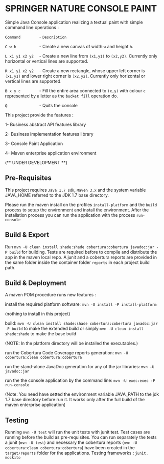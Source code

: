 # SPRINGER NATURE CONSOLE PAINT
Simple Java Console application realizing a textual paint with simple command line operations :

`Command        ` - `Description`

`C w h          ` - Create a new canvas of width `w` and height `h`.

`L x1 y1 x2 y2  ` - Create a new line from `(x1,y1)` to `(x2,y2)`. Currently only horizontal or vertical lines are supported.

`R x1 y1 x2 y2  ` - Create a new rectangle, whose upper left corner is `(x1,y1)` and lower right corner is `(x2,y2)`. Currently only horizontal or vertical lines are supported.

`B x y c        ` - Fill the entire area connected to `(x,y)` with colour `c` represented by a letter as the `bucket fill` operation do. 

`Q              ` - Quits the console



This project provide the features :

1- Business abstract API features library

2- Business implementation features library

3- Console Paint Application

4- Maven enterprise application environment


(** UNDER DEVELOPMENT **)


## Pre-Requisites

This project requires `Java 1.7 sdk`, `Maven 3.x` and the system variable JAVA_HOME referred to the JDK 1.7 base directory.

Please run the maven install on the profiles `install-platform` and the `build` process to setup the environment and install the environment. After the installation process you can run the application with the process `run-console`

## Build & Export

Run `mvn -U clean install shade:shade cobertura:cobertura javadoc:jar -P build` for building.
Tests are required before to compile and distribute the app in the maven local repo. A junit and a cobertura reports are provided in the same folder inside the container folder `reports` in each project build path.


## Build & Deployment

A maven POM procedure runs new features :

install the required platform software:
`mvn -U install -P install-platform`

(nothing to install in this project)


build:
`mvn -U clean install shade:shade cobertura:cobertura javadoc:jar -P build` to make the extended build or simply `mvn -U clean install shade:shade` to make the base build

(NOTE: In the platform directory will be installed the executables.)


run the Cobertura Code Coverage reports generation:
`mvn -U cobertura:clean cobertura:cobertura`


run the stand-alone JavaDoc generation for any of the jar libraries:
`mvn -U javadoc:jar`


run the the console application by the command line:
`mvn -U exec:exec -P run-console`

(Note: You need have setted the environment variable JAVA_PATH to the jdk 1.7 base directory before run it. It works only after the full build of the maven enterprise application)

## Testing

Running `mvn -U test` will run the unit tests with junit test. Test cases are running before the build as pre-requisites.
You can run separately the tests a junit (`mvn -U test`) and necessary the cobertura reports (`mvn -U cobertura:clean cobertura:cobertura`) have been created  in the `target/reports` folder for the applications.
Testing frameworks : `junit, mockito`

